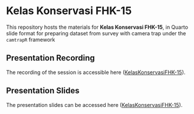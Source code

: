 # Kelas Konservasi FHK-15

This repository hosts the materials for **Kelas Konservasi FHK-15**, in Quarto slide format for preparing dataset from survey with camera trap under the `camtrapR` framework 

## Presentation Recording

The recording of the session is accessible here ([KelasKonservasiFHK-15](https://www.youtube.com/watch?v=kMySaFo_V1M&t=67s&pp=ygUTa2VsYXMga29uc2VydmFzaSAxNQ%3D%3D)).

## Presentation Slides

The presentation slides can be accessed here ([KelasKonservasiFHK-15](https://ryanavri.quarto.pub/kelas-konservasi-fhk15/)).
